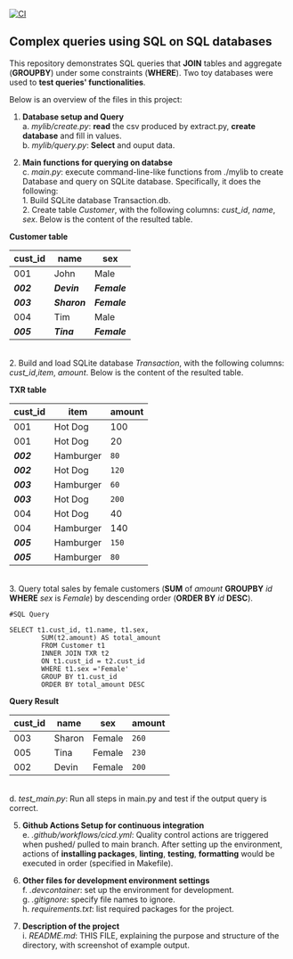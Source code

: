 [![CI](https://github.com/nogibjj/SQLite_YCLiu/actions/workflows/cicd.yml/badge.svg)](https://github.com/nogibjj/SQLite_YCLiu/actions/workflows/cicd.yml)
## Complex queries using SQL on SQL databases

This repository demonstrates SQL queries that **JOIN** tables and aggregate (**GROUPBY**) under some constraints (**WHERE**). Two toy databases were used to **test queries' functionalities**. 

Below is an overview of the files in this project:

1. **Database setup and Query**
   <br>a. _mylib/create.py_: **read** the csv produced by extract.py, **create database** and fill in values.
   <br>b. _mylib/query.py_: **Select** and ouput data.
   
3. **Main functions for querying on databse**
   <br>c. _main.py_: execute command-line-like functions from ./mylib to create Database and query on SQLite database. Specifically, it does the following:
<br>         1. Build SQLite database Transaction.db.
<br>         2. Create table *Customer*, with the following columns: *cust_id*, *name*, *sex*. Below is the content of the resulted table.

**Customer table**

| cust_id | name | sex |
|---|---|---|
|001| John | Male |
|**_002_**| **_Devin_** | **_Female_** |
|**_003_**| **_Sharon_** | **_Female_** |
|004| Tim | Male | 
|**_005_**| **_Tina_** | **_Female_** |

<br>         2. Build and load SQLite database *Transaction*, with the following columns: *cust_id*,*item*, *amount*. Below is the content of the resulted table.

**TXR table**

| cust_id | item | amount |
|---|---|---|
|001| Hot Dog | 100 |
|001| Hot Dog | 20 |
|**_002_**| Hamburger | `80` |
|**_002_**| Hot Dog | `120` |
|**_003_**| Hamburger | `60` |
|**_003_**| Hot Dog | `200` |
|004| Hot Dog | 40 | 
|004| Hamburger | 140 | 
|**_005_**| Hamburger | `150` |
|**_005_**| Hamburger | `80` |
<br>         3. Query total sales by female customers (**SUM** of *amount* **GROUPBY** *id* **WHERE** *sex* is *Female*) by descending order (**ORDER BY** *id* **DESC**).

```
#SQL Query

SELECT t1.cust_id, t1.name, t1.sex,
        SUM(t2.amount) AS total_amount 
        FROM Customer t1
        INNER JOIN TXR t2
        ON t1.cust_id = t2.cust_id
        WHERE t1.sex ='Female'
        GROUP BY t1.cust_id
        ORDER BY total_amount DESC
```

**Query Result**

| cust_id | name | sex | amount |
|---|---|---|---|
|003| Sharon | Female | `260` |
|005| Tina | Female | `230` |
|002| Devin | Female | `200` |

   <br>d. _test_main.py_: Run all steps in main.py and test if the output query is correct.
   
5. **Github Actions Setup for continuous integration**
  <br>e. _.github/workflows/cicd.yml_: Quality control actions are triggered when pushed/ pulled to main branch. After setting up the environment, actions of **installing packages**, **linting**, **testing**, **formatting** would be executed in order (specified in Makefile). 

6. **Other files for development environment settings**
  <br>f. _.devcontainer_: set up the environment for development.
  <br>g. _.gitignore_: specify file names to ignore.
  <br>h. _requirements.txt_: list required packages for the project.

7. **Description of the project**
   <br>i. _README.md_: THIS FILE, explaining the purpose and structure of the directory, with screenshot of example output.


